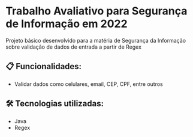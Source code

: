 # Trabalho Avaliativo para Segurança de Informação em 2022

Projeto básico desenvolvido para a matéria de Segurança da Informação sobre validação de dados de entrada a partir de Regex

## 📋 Funcionalidades:

- Validar dados como celulares, email, CEP, CPF, entre outros
   
## 🛠️ Tecnologias utilizadas:

* Java
* Regex
